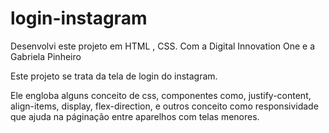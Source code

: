 # login-instagram

Desenvolvi este projeto em HTML , CSS. 
Com a Digital Innovation One e a Gabriela Pinheiro

Este projeto se trata da tela de login do instagram.

Ele engloba alguns conceito de css, componentes como, justify-content, align-items, display, flex-direction, e outros conceito como responsividade que ajuda na páginação entre aparelhos com telas menores.
